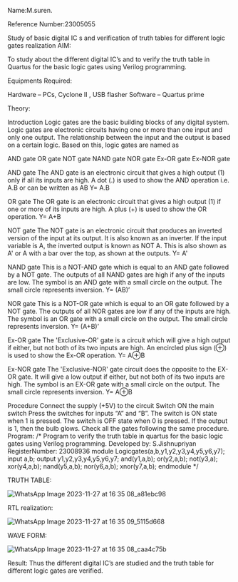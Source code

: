 Name:M.suren.

Reference Number:23005055

Study of basic digital IC s and verification of truth tables for different logic gates realization
AIM:

To study about the different digital IC’s and to verify the truth table in Quartus for the basic logic gates using Verilog programming.

Equipments Required:

Hardware – PCs, Cyclone II , USB flasher Software – Quartus prime

Theory:

Introduction Logic gates are the basic building blocks of any digital system. Logic gates are electronic circuits having one or more than one input and only one output. The relationship between the input and the output is based on a certain logic. Based on this, logic gates are named as

AND gate OR gate NOT gate NAND gate NOR gate Ex-OR gate Ex-NOR gate

AND gate The AND gate is an electronic circuit that gives a high output (1) only if all its inputs are high. A dot (.) is used to show the AND operation i.e. A.B or can be written as AB
Y= A.B

OR gate The OR gate is an electronic circuit that gives a high output (1) if one or more of its inputs are high. A plus (+) is used to show the OR operation.
Y= A+B

NOT gate The NOT gate is an electronic circuit that produces an inverted version of the input at its output. It is also known as an inverter. If the input variable is A, the inverted output is known as NOT A. This is also shown as A' or A with a bar over the top, as shown at the outputs.
Y= A'

NAND gate This is a NOT-AND gate which is equal to an AND gate followed by a NOT gate. The outputs of all NAND gates are high if any of the inputs are low. The symbol is an AND gate with a small circle on the output. The small circle represents inversion.
Y= (AB)’

NOR gate This is a NOT-OR gate which is equal to an OR gate followed by a NOT gate. The outputs of all NOR gates are low if any of the inputs are high. The symbol is an OR gate with a small circle on the output. The small circle represents inversion.
Y= (A+B)’

Ex-OR gate The 'Exclusive-OR' gate is a circuit which will give a high output if either, but not both of its two inputs are high. An encircled plus sign (⊕) is used to show the Ex-OR operation.
Y= A⊕B

Ex-NOR gate The 'Exclusive-NOR' gate circuit does the opposite to the EX-OR gate. It will give a low output if either, but not both of its two inputs are high. The symbol is an EX-OR gate with a small circle on the output. The small circle represents inversion.
Y= A⊕B

Procedure 
Connect the supply (+5V) to the circuit Switch ON the main switch Press the switches for inputs “A” and “B”. The switch is ON state when 1 is pressed. The switch is OFF state when 0 is pressed. If the output is 1, then the bulb glows. Check all the gates following the same procedure. 
Program: /* Program to verify the truth table in quartus for the basic logic gates using Verilog programming. Developed by: S.Jishnupriyan RegisterNumber: 23008936 module Logicgates(a,b,y1,y2,y3,y4,y5,y6,y7); input a,b; output y1,y2,y3,y4,y5,y6,y7; and(y1,a,b); or(y2,a,b); not(y3,a); xor(y4,a,b); nand(y5,a,b); nor(y6,a,b); xnor(y7,a,b); endmodule */

TRUTH TABLE:

![WhatsApp Image 2023-11-27 at 16 35 08_a81ebc98](https://github.com/Msuren48106/Study-of-basic-digital-IC-s-and-verification-of-truth-tables-for-different-logic-gates-realization-/assets/150503875/3e3fe486-2218-41cc-8d6c-802fdd4058a2)


RTL realization:

![WhatsApp Image 2023-11-27 at 16 35 09_5115d668](https://github.com/Msuren48106/Study-of-basic-digital-IC-s-and-verification-of-truth-tables-for-different-logic-gates-realization-/assets/150503875/59f487a9-2a69-482e-b427-bc9185bc40b7)


WAVE FORM:

![WhatsApp Image 2023-11-27 at 16 35 08_caa4c75b](https://github.com/Msuren48106/Study-of-basic-digital-IC-s-and-verification-of-truth-tables-for-different-logic-gates-realization-/assets/150503875/5133b664-05e0-437e-a79c-e5843e625507)


Result: 
Thus the different digital IC’s are studied and the truth table for different logic gates are verified.

